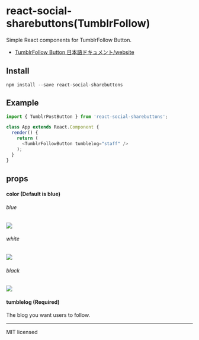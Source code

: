 # react-social-sharebuttons(TumblrFollow)
Simple React components for TumblrFollow Button.

- [TumblrFollow Button 日本語ドキュメント/website]()

## Install
```
npm install --save react-social-sharebuttons
```

## Example
```javascript
import { TumblrPostButton } from 'react-social-sharebuttons';

class App extends React.Component {
  render() {
    return (
      <TumblrFollowButton tumblelog="staff" />
    );
  }
}
```

## props

#### color (Default is blue)

###### blue
![](http://i.imgur.com/iB9ReCq.png)

###### white
![](http://i.imgur.com/s1T1FZ1.png)

###### black
![](http://i.imgur.com/lQHx9Kp.png)

#### tumblelog (Required)
The blog you want users to follow.

---
MIT licensed
